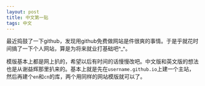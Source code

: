 ```yaml
---
layout: post
title: 中文第一贴
tags: 中文 
---
```


最近捣鼓了一下github，发现用github免费做网站是件很爽的事情。于是乎就花时间搞了一下个人网站，算是为将来就业打基础吧^_^。

模版基本上都是网上扒的，希望以后有时间的话慢慢改吧。中文版和英文版的想法也是从谢益辉那里扒来的。基本上就是先在`username.github.io`上建一个主站，然后再建个`en`和`cn`的库，两个用同样的网站模版就可以了。

